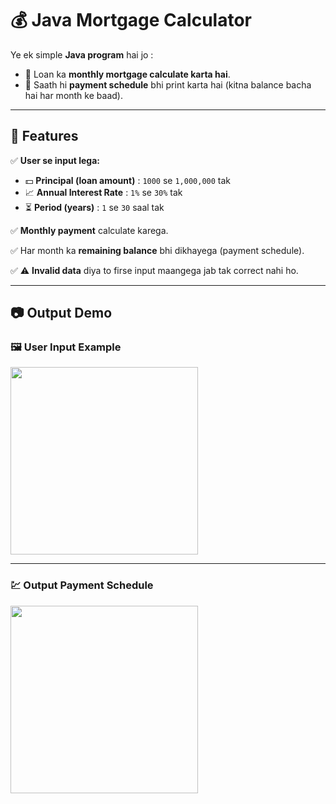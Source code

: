 # 💰 Java Mortgage Calculator

Ye ek simple **Java program** hai jo :
- 📝 Loan ka **monthly mortgage calculate karta hai**.
- 📅 Saath hi **payment schedule** bhi print karta hai (kitna balance bacha hai har month ke baad).

---

## 🚀 Features
✅ **User se input lega:**
- 💵 **Principal (loan amount)** : `1000` se `1,000,000` tak  
- 📈 **Annual Interest Rate** : `1%` se `30%` tak  
- ⏳ **Period (years)** : `1` se `30` saal tak  

✅ **Monthly payment** calculate karega.

✅ Har month ka **remaining balance** bhi dikhayega (payment schedule).

✅ ⚠ **Invalid data** diya to firse input maangega jab tak correct nahi ho.

---

## 📷 Output Demo

### 🖼 User Input Example
<img src="https://github.com/user-attachments/assets/a8ad0be6-e0a8-4b53-8ce6-8d1985e92daf" width="300" />

---


### 💹 Output Payment Schedule
<img src="https://github.com/user-attachments/assets/dc0375b8-e6f7-43a5-86dc-a01facb471ee" width="300" />

